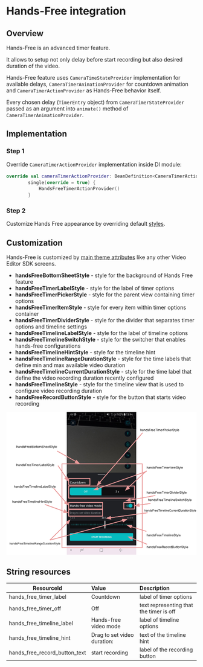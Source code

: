 # Hands-Free integration

## Overview

Hands-Free is an advanced timer feature.

It allows to setup not only delay before start recording but also desired duration of the video.

Hands-Free feature uses `CameraTimeStateProvider` implementation for available delays, `CameraTimerAnimationProvider` for countdown animation and `CameraTimerActionProvider` as Hands-Free behavior itself. 

Every chosen delay (`TimerEntry` object) from `CameraTimerStateProvider` passed as an argument into `animate()` method of `CameraTimerAnimationProvider`. 

## Implementation

### Step 1
Override `CameraTimerActionProvider` implementation inside DI module:
```kotlin
override val cameraTimerActionProvider: BeanDefinition<CameraTimerActionProvider> =
        single(override = true) {
            HandsFreeTimerActionProvider()
        }
```

### Step 2
Customize Hands Free appearance by overriding default [styles](https://github.com/Banuba/ve-sdk-android-integration-sample/blob/main/app/src/main/res/values/themes.xml#L1041).

## Customization

Hands-Free is customized by [main theme attributes](https://github.com/Banuba/ve-sdk-android-integration-sample/blob/main/app/src/main/res/values/themes.xml#L333) like any other Video Editor SDK screens.

 - **handsFreeBottomSheetStyle** - style for the background of Hands Free feature
 - **handsFreeTimerLabelStyle** - style for the label of timer options
 - **handsFreeTimerPickerStyle** - style for the parent view containing timer options
 - **handsFreeTimerItemStyle** - style for every item within timer options container
 - **handsFreeTimerDividerStyle** - style for the divider that separates timer options and timeline settings
 - **handsFreeTimelineLabelStyle** - style for the label of timeline options
 - **handsFreeTimelineSwitchStyle** - style for the switcher that enables hands-free configurations
 - **handsFreeTimelineHintStyle** - style for the timeline hint
 - **handsFreeTimelineRangeDurationStyle** - style for the time labels that define min and max available video duration
 - **handsFreeTimelineCurrentDurationStyle** - style for the time label that define the video recording duration recently configured
 - **handsFreeTimelineStyle** - style for the timeline view that is used to configure video recording duration
 - **handsFreeRecordButtonStyle** - style for the button that starts video recording

 ![img](screenshots/handsfree_1.png)

## String resources

| ResourceId        |      Value      |   Description |
| ------------- | :----------- | :------------- |
| hands_free_timer_label | Countdown | label of timer options
| hands_free_timer_off | Off | text representing that the timer is off 
| hands_free_timeline_label | Hands-free video mode | label of timeline options
| hands_free_timeline_hint | Drag to set video duration: | text of the timeline hint
| hands_free_record_button_text | start recording | label of the recording button